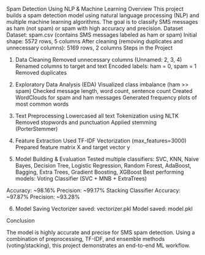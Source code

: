 Spam Detection Using NLP & Machine Learning 
Overview
This project builds a spam detection model using natural language processing (NLP) and multiple machine learning algorithms. The goal is to classify SMS messages as ham (not spam) or spam with high accuracy and precision.
Dataset
Dataset: spam.csv (contains SMS messages labeled as ham or spam)
Initial shape: 5572 rows, 5 columns
After cleaning (removing duplicates and unnecessary columns): 5169 rows, 2 columns
Steps in the Project
1. Data Cleaning
Removed unnecessary columns (Unnamed: 2, 3, 4)
Renamed columns to target and text
Encoded labels: ham = 0, spam = 1
Removed duplicates

2. Exploratory Data Analysis (EDA)
Visualized class imbalance (ham >> spam)
Checked message length, word count, sentence count
Created WordClouds for spam and ham messages
Generated frequency plots of most common words

3. Text Preprocessing
Lowercased all text
Tokenization using NLTK
Removed stopwords and punctuation
Applied stemming (PorterStemmer)

4. Feature Extraction
Used TF-IDF Vectorization (max_features=3000)
Prepared feature matrix X and target vector y

5. Model Building & Evaluation
Tested multiple classifiers:
SVC, KNN, Naive Bayes, Decision Tree, Logistic Regression, Random Forest, AdaBoost, Bagging, Extra Trees, Gradient Boosting, XGBoost
Best performing models:
Voting Classifier (SVC + MNB + ExtraTrees)

Accuracy: ~98.16%
Precision: ~99.17%
Stacking Classifier
Accuracy: ~97.87%
Precision: ~93.28%

6. Model Saving
Vectorizer saved: vectorizer.pkl
Model saved: model.pkl

Conclusion

The model is highly accurate and precise for SMS spam detection. Using a combination of preprocessing, TF-IDF, and ensemble methods (voting/stacking), this project demonstrates an end-to-end ML workflow.
